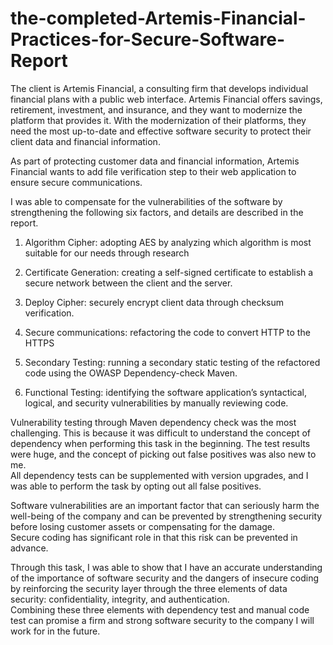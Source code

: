 # the-completed-Artemis-Financial-Practices-for-Secure-Software-Report
The client is Artemis Financial, a consulting firm that develops individual financial plans with a public web interface. 
Artemis Financial offers savings, retirement, investment, and insurance, and they want to modernize the platform that provides it. 
With the modernization of their platforms, they need the most up-to-date and effective software security to protect their client data and financial information.  

As part of protecting customer data and financial information, Artemis Financial wants to add file verification step to their web application to ensure secure communications. 

I was able to compensate for the vulnerabilities of the software by strengthening the following six factors, and details are described in the report. 

1.	Algorithm Cipher: 
adopting AES by analyzing which algorithm is most suitable for our needs through research

2.	Certificate Generation: 
creating a self-signed certificate to establish a secure network between the client and the server.

3.	Deploy Cipher: 
securely encrypt client data through checksum verification. 

4.	Secure communications: 
refactoring the code to convert HTTP to the HTTPS

5.	Secondary Testing: 
running a secondary static testing of the refactored code using the OWASP Dependency-check Maven.

6.	Functional Testing: 
identifying the software application’s syntactical, logical, and security vulnerabilities by manually reviewing code. 

Vulnerability testing through Maven dependency check was the most challenging. 
This is because it was difficult to understand the concept of dependency when performing this task in the beginning. 
The test results were huge, and the concept of picking out false positives was also new to me.  
All dependency tests can be supplemented with version upgrades, and I was able to perform the task by opting out all false positives. 

Software vulnerabilities are an important factor that can seriously harm the well-being of the company and 
can be prevented by strengthening security before losing customer assets or compensating for the damage.  
Secure coding has significant role in that this risk can be prevented in advance. 

Through this task, I was able to show that I have an accurate understanding of the importance of software security and the dangers of insecure coding 
by reinforcing the security layer through the three elements of data security: confidentiality, integrity, and authentication.  
Combining these three elements with dependency test and manual code test can promise a firm and strong software security to the company I will work for in the future.


